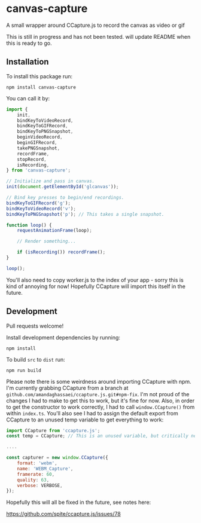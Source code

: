 # canvas-capture
A small wrapper around CCapture.js to record the canvas as video or gif

This is still in progress and has not been tested.  will update README when this is ready to go.

## Installation

To install this package run:

```npm install canvas-capture```

You can call it by:

```js
import {
	init,
	bindKeyToVideoRecord,
	bindKeyToGIFRecord,
	bindKeyToPNGSnapshot,
	beginVideoRecord,
	beginGIFRecord,
	takePNGSnapshot,
	recordFrame,
	stopRecord,
	isRecording,
} from 'canvas-capture';

// Initialize and pass in canvas.
init(document.getElementById('glcanvas'));

// Bind key presses to begin/end recordings.
bindKeyToGIFRecord('g');
bindKeyToVideoRecord('v');
bindKeyToPNGSnapshot('p'); // This takes a single snapshot.

function loop() {
	requestAnimationFrame(loop);

	// Render something...

	if (isRecording()) recordFrame();
}

loop();
```

You'll also need to copy worker.js to the index of your app - sorry this is kind of annoying for now!  Hopefully CCapture will import this itself in the future.

## Development

Pull requests welcome!

Install development dependencies by running:

```npm install```

To build `src` to `dist` run:

```npm run build```

Please note there is some weirdness around importing CCapture with npm.  I'm currently grabbing CCapture from a branch at `github.com/amandaghassaei/ccapture.js.git#npm-fix`.  I'm not proud of the changes I had to make to get this to work, but it's fine for now.  Also, in order to get the constructor to work correctly, I had to call `window.CCapture()` from within `index.ts`.  You'll also see I had to assign the default export from CCapture to an unused temp variable to get everything to work:

```js
import CCapture from 'ccapture.js';
const temp = CCapture; // This is an unused variable, but critically necessary.

....

const capturer = new window.CCapture({
	format: 'webm',
	name: 'WEBM_Capture',
	framerate: 60,
	quality: 63,
	verbose: VERBOSE,
});
```

Hopefully this will all be fixed in the future, see notes here:

https://github.com/spite/ccapture.js/issues/78
